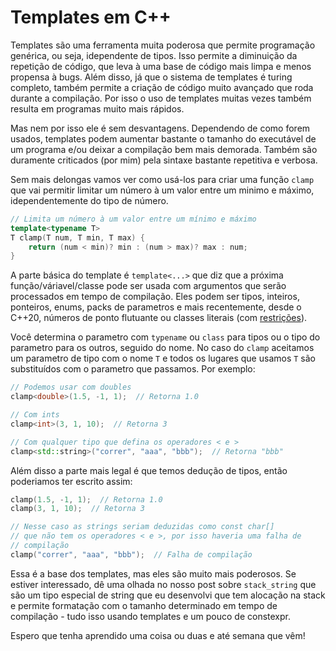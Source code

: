 # Templates em C++

Templates são uma ferramenta muita poderosa que permite programação genérica, ou seja, idependente de tipos. Isso permite a diminuição da repetição de código, que leva à uma base de código mais limpa e menos propensa à bugs. Além disso, já que o sistema de templates é turing completo, também permite a criação de código muito avançado que roda durante a compilação. Por isso o uso de templates muitas vezes também resulta em programas muito mais rápidos.

Mas nem por isso ele é sem desvantagens. Dependendo de como forem usados, templates podem aumentar bastante o tamanho do executável de um programa e/ou deixar a compilação bem mais demorada. Também são duramente criticados (por mim) pela sintaxe bastante repetitiva e verbosa.

Sem mais delongas vamos ver como usá-los para criar uma função `clamp` que vai permitir limitar um número à um valor entre um minimo e máximo, idependentemente do tipo de número.

```cpp
// Limita um número à um valor entre um mínimo e máximo
template<typename T>
T clamp(T num, T min, T max) {
    return (num < min)? min : (num > max)? max : num;
}
```

A parte básica do template é `template<...>` que diz que a próxima função/váriavel/classe pode ser usada com argumentos que serão processados em tempo de compilação. Eles podem ser tipos, inteiros, ponteiros, enums, packs de parametros e mais recentemente, desde o C++20, números de ponto flutuante ou classes literais (com [restrições](https://en.cppreference.com/w/cpp/language/template_parameters)).

Você determina o parametro com `typename` ou `class` para tipos ou o tipo do parametro para os outros, seguido do nome. No caso do `clamp` aceitamos um parametro de tipo com o nome `T` e todos os lugares que usamos `T` são substituídos com o parametro que passamos. Por exemplo:

```cpp
// Podemos usar com doubles
clamp<double>(1.5, -1, 1);  // Retorna 1.0

// Com ints
clamp<int>(3, 1, 10);  // Retorna 3

// Com qualquer tipo que defina os operadores < e >
clamp<std::string>("correr", "aaa", "bbb");  // Retorna "bbb"
```

Além disso a parte mais legal é que temos dedução de tipos, então poderiamos ter escrito assim:

```cpp
clamp(1.5, -1, 1);  // Retorna 1.0
clamp(3, 1, 10);  // Retorna 3

// Nesse caso as strings seriam deduzidas como const char[]
// que não tem os operadores < e >, por isso haveria uma falha de
// compilação
clamp("correr", "aaa", "bbb");  // Falha de compilação
```

Essa é a base dos templates, mas eles são muito mais poderosos. Se estiver interessado, dê uma olhada no nosso post sobre `stack_string` que são um tipo especial de string que eu desenvolvi que tem alocação na stack e permite formatação com o tamanho determinado em tempo de compilação - tudo isso usando templates e um pouco de constexpr.

Espero que tenha aprendido uma coisa ou duas e até semana que vêm!


